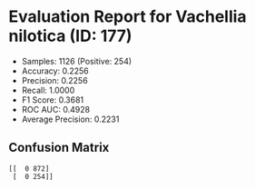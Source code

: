# Evaluation Report for Vachellia nilotica (ID: 177)
- Samples: 1126 (Positive: 254)
- Accuracy: 0.2256
- Precision: 0.2256
- Recall: 1.0000
- F1 Score: 0.3681
- ROC AUC: 0.4928
- Average Precision: 0.2231

## Confusion Matrix
```
[[  0 872]
 [  0 254]]
```